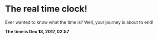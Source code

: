 # The real time clock!

Ever wanted to know what the time is? Well, your journey is about to end!

**The time is Dec 13, 2017, 02:57**